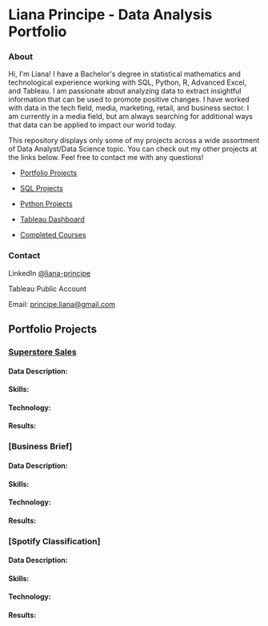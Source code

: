# Liana Principe - Data Analysis Portfolio
### About
Hi, I'm Liana! I have a Bachelor's degree in statistical mathematics and technological experience working with SQL, Python, R, Advanced Excel, and Tableau. I am passionate about analyzing data to extract insightful information that can be used to promote positive changes. I have worked with data in the tech field, media, marketing, retail, and business sector. I am currently in a media field, but am always searching for additional ways that data can be applied to impact our world today.

This repository displays only some of my projects across a wide assortment of Data Analyst/Data Science topic. You can check out my other projects at the links below. Feel free to contact me with any questions!

- [Portfolio Projects](https://github.com/lap309/Data-Analysis-Portfolio/edit/main/README.md#portfolio-projects)

- [SQL Projects](https://github.com/lap309/SQL-Queries)

- [Python Projects](https://github.com/lap309/Python)

- [Tableau Dashboard]()

- [Completed Courses]()

### Contact

LinkedIn                  [@liana-principe](https://www.linkedin.com/in/liana-principe/)

Tableau Public Account

Email:                    principe.liana@gmail.com

## Portfolio Projects
### [Superstore Sales](https://github.com/lap309/Data-Analysis-Portfolio/tree/main/Superstore%20Sales%20Data) 

#### Data Description:
#### Skills:
#### Technology:
#### Results:


### [Business Brief]

#### Data Description:
#### Skills:
#### Technology:
#### Results:

### [Spotify Classification]

#### Data Description:
#### Skills:
#### Technology:
#### Results:


